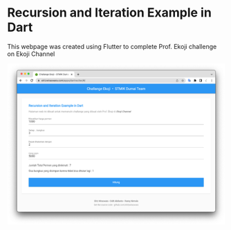 # Recursion and Iteration Example in Dart

This webpage was created using Flutter to complete Prof. Ekoji challenge on Ekoji Channel


![screenshoot](https://github.com/elrizwiraswara/dart_recursion_iteration_example/blob/master/Screen%20Shot%202022-08-30%20at%2011.37.53.png)


